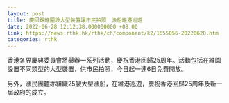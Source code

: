 ```yaml
---
layout: post
title: 慶回歸維園設大型裝置讓市民拍照　漁船維港巡遊
date: 2022-06-28 12:12:38.000000000 +08:00
link: https://news.rthk.hk/rthk/ch/component/k2/1655056-20220628.htm
categories: rthk
---
```


香港各界慶典委員會將舉辦一系列活動，慶祝香港回歸25周年。活動包括在維園設置不同類型的大型裝置，供市民拍照，今日起一連6日免費開放。
 
另外，漁民團體亦組織25艘大型漁船，在維港巡遊，慶祝香港回歸25周年及新一屆政府的成立。
